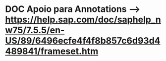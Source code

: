# DOC Apoio para Annotations --> https://help.sap.com/doc/saphelp_nw75/7.5.5/en-US/89/6496ecfe4f4f8b857c6d93d4489841/frameset.htm
